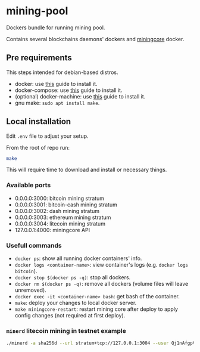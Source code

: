 # mining-pool

Dockers bundle for running mining pool.

Contains several blockchains daemons' dockers and [miningcore](https://github.com/coinfoundry/miningcore) docker.

## Pre requirements

This steps intended for debian-based distros.

* docker: use [this](https://www.digitalocean.com/community/tutorials/how-to-install-and-use-docker-on-ubuntu-18-04) guide to install it.
* docker-compose: use [this](https://www.digitalocean.com/community/tutorials/how-to-install-docker-compose-on-ubuntu-18-04) guide to install it.
* (optional) docker-machine: use [this](https://docs.docker.com/machine/install-machine/#install-machine-directly) guide to install it.
* gnu make: `sudo apt install make`.

## Local installation

Edit `.env` file to adjust your setup.

From the root of repo run:
```bash
make
```

This will require time to download and install or necessary things.

### Available ports

* 0.0.0.0:3000: bitcoin mining stratum
* 0.0.0.0:3001: bitcoin-cash mining stratum
* 0.0.0.0:3002: dash mining stratum
* 0.0.0.0:3003: ethereum mining stratum
* 0.0.0.0:3004: litecoin mining stratum
* 127.0.0.1:4000: miningcore API

### Usefull commands

* `docker ps`: show all running docker containers' info.
* `docker logs <container-name>`: view container's logs (e.g. `docker logs bitcoin`).
* `docker stop $(docker ps -q)`: stop all dockers.
* `docker rm $(docker ps -q)`: remove all dockers (volume files will leave unremoved).
* `docker exec -it <container-name> bash`: get bash of the container.
* `make`: deploy your changes to local docker server.
* `make miningcore-restart`: restart mining core after deploy to apply config changes (not required at first deploy).

### `minerd` litecoin mining in testnet example

```bash
./minerd -a sha256d --url stratum+tcp://127.0.0.1:3004 --user Qj1nAfgpVWF91PvGhrm4Tcj6Qs6D9wQfnb.miner
```
